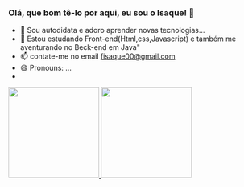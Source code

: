 ### Olá, que bom tê-lo por aqui, eu sou o Isaque! 👋


- 🔭 Sou autodidata e adoro aprender novas tecnologias...
- 🌱 Estou estudando Front-end(Html,css,Javascript) e também me aventurando no Beck-end em Java"
- 📫 contate-me no email fisaque00@gmail.com
- 😄 Pronouns: ...
-

<div>
  <a href="https://beacons.ai/fisaque00">
<img height="180em" src=https://github-readme-stats.vercel.app/api?username=fisaque00&show_icons=true&theme=cobal)>
<img height="180em" src=https://github-readme-stats.vercel.app/api/top-langs/?username=fisaque00&hide=ruby,shell)](https://github.com/fisaque00/github-readme-stats)/>
</div>


